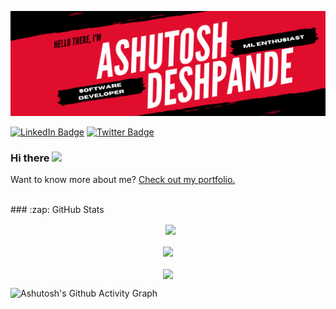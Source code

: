 ![Ashutosh Deshpande's GitHub Banner](./assets/banner.png)

[![LinkedIn Badge](https://img.shields.io/badge/LinkedIn-Profile-informational?style=flat&logo=linkedin&logoColor=white&color=0D76A8)](https://www.linkedin.com/in/ashutoshdeshpande98/)
[![Twitter Badge](https://img.shields.io/badge/Twitter-Profile-informational?style=flat&logo=twitter&logoColor=white&color=1CA2F1)](https://twitter.com/ashu98_)

### Hi there <a href="https://daemonstark.github.io/"><img src="https://media.giphy.com/media/hvRJCLFzcasrR4ia7z/giphy.gif" width="25px"></a>


Want to know more about me? [Check out my portfolio.](https://daemonstark.github.io/)

<br>
### :zap: GitHub Stats
<p align="center">&nbsp;
  <img align="center" src="https://github-readme-stats.vercel.app/api?username=DaemonStark&show_icons=true&hide_border=true&show_owner=true&title_color=FFFF00&theme=dark&custom_title=Hi! I'm Ashutosh &layout=compact" /><br><br>
  <img align="center" src="https://github-readme-streak-stats.herokuapp.com/?user=DaemonStark&theme=radical&custom_title=streak-stats&hide_border=true&layout=compact" /><br><br>
  <img align="center" src="https://github-profile-summary-cards.vercel.app/api/cards/profile-details?username=DaemonStark&theme=dracula" />
<br></p>

![Ashutosh's Github Activity Graph](https://activity-graph.herokuapp.com/graph?username=DaemonStark&theme=dracula&layout=compact&title_color=FF69B4&hide_border=true&area=true)
